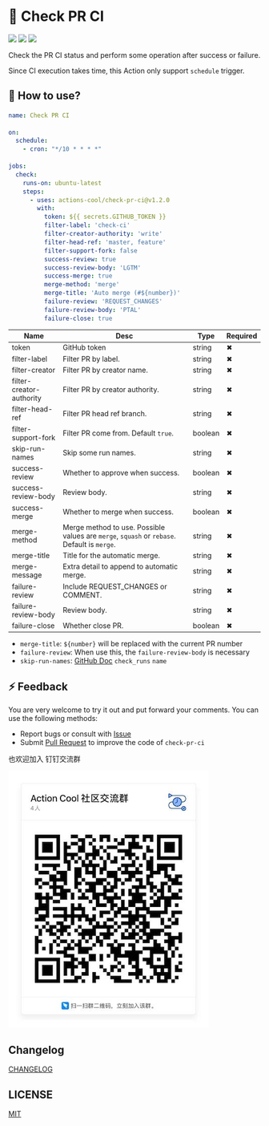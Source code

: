 # 🚗 Check PR CI

![](https://img.shields.io/github/workflow/status/actions-cool/check-pr-ci/CI?style=flat-square)
[![](https://img.shields.io/badge/marketplace-check--pr--ci-blueviolet?style=flat-square)](https://github.com/marketplace/actions/check-pr-ci)
[![](https://img.shields.io/github/v/release/actions-cool/check-pr-ci?style=flat-square&color=orange)](https://github.com/actions-cool/check-pr-ci/releases)

Check the PR CI status and perform some operation after success or failure.

Since CI execution takes time, this Action only support `schedule` trigger.

## 🍭 How to use?

```yml
name: Check PR CI

on:
  schedule:
    - cron: "*/10 * * * *"

jobs:
  check:
    runs-on: ubuntu-latest
    steps:
      - uses: actions-cool/check-pr-ci@v1.2.0
        with:
          token: ${{ secrets.GITHUB_TOKEN }}
          filter-label: 'check-ci'
          filter-creator-authority: 'write'
          filter-head-ref: 'master, feature'
          filter-support-fork: false
          success-review: true
          success-review-body: 'LGTM'
          success-merge: true
          merge-method: 'merge'
          merge-title: 'Auto merge (#${number})'
          failure-review: 'REQUEST_CHANGES'
          failure-review-body: 'PTAL'
          failure-close: true
```

| Name | Desc | Type | Required |
| -- | -- | -- | -- |
| token | GitHub token | string | ✖ |
| filter-label | Filter PR by label. | string | ✖ |
| filter-creator | Filter PR by creator name. | string | ✖ |
| filter-creator-authority | Filter PR by creator authority. | string | ✖ |
| filter-head-ref | Filter PR head ref branch. | string | ✖ |
| filter-support-fork | Filter PR come from. Default `true`. | boolean | ✖ |
| skip-run-names | Skip some run names. | string | ✖ |
| success-review | Whether to approve when success. | boolean | ✖ |
| success-review-body | Review body. | string | ✖ |
| success-merge | Whether to merge when success. | boolean | ✖ |
| merge-method | Merge method to use. Possible values are `merge`, `squash` or `rebase`. Default is `merge`. | string | ✖ |
| merge-title | Title for the automatic merge. | string | ✖ |
| merge-message | Extra detail to append to automatic merge. | string | ✖ |
| failure-review | Include REQUEST_CHANGES or COMMENT. | string | ✖ |
| failure-review-body | Review body. | string | ✖ |
| failure-close | Whether close PR. | boolean | ✖ |

- `merge-title`: `${number}` will be replaced with the current PR number
- `failure-review`: When use this, the `failure-review-body` is necessary
- `skip-run-names`: [GitHub Doc](https://docs.github.com/en/rest/reference/checks#list-check-runs-for-a-git-reference) `check_runs` `name`

## ⚡ Feedback

You are very welcome to try it out and put forward your comments. You can use the following methods:

- Report bugs or consult with [Issue](https://github.com/actions-cool/check-pr-ci/issues)
- Submit [Pull Request](https://github.com/actions-cool/check-pr-ci/pulls) to improve the code of `check-pr-ci`

也欢迎加入 钉钉交流群

![](https://github.com/actions-cool/resources/blob/main/dingding.jpeg?raw=true)

## Changelog

[CHANGELOG](./CHANGELOG.md)

## LICENSE

[MIT](./LICENSE)
